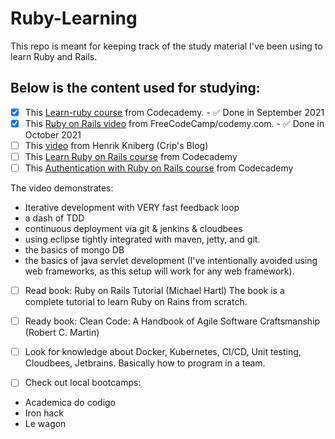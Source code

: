 # Ruby-Learning
This repo is meant for keeping track of the study material I've been using to learn Ruby and Rails.

## Below is the content used for studying:

- [X] This [Learn-ruby course](https://www.codecademy.com/learn/learn-ruby) from Codecademy. - :white_check_mark: Done in September 2021
- [X] This [Ruby on Rails video](https://www.youtube.com/watch?v=fmyvWz5TUWg) from FreeCodeCamp/codemy.com. - :white_check_mark: Done in October 2021
- [ ] This [video](https://www.youtube.com/watch?v=hnCNJ5IYWFM) from Henrik Kniberg (Crip's Blog)
- [ ] This [Learn Ruby on Rails course](https://www.codecademy.com/learn/learn-rails) from Codecademy
- [ ] This [Authentication with Ruby on Rails course](https://www.codecademy.com/learn/rails-auth) from Codecademy

The video demonstrates:
- Iterative development with VERY fast feedback loop
- a dash of TDD
- continuous deployment via git & jenkins & cloudbees
- using eclipse tightly integrated with maven, jetty, and git.
- the basics of mongo DB
- the basics of java servlet development (I've intentionally avoided using web frameworks, as this setup will work for any web framework).

- [ ] Read book: Ruby on Rails Tutorial (Michael Hartl)
The book is a complete tutorial to learn Ruby on Rains from scratch.

- [ ] Ready book: Clean Code: A Handbook of Agile Software Craftsmanship (Robert C. Martin)
- [ ] Look for knowledge about Docker, Kubernetes, CI/CD, Unit testing, Cloudbees, Jetbrains. Basically how to program in a team.
- [ ] Check out local bootcamps:
- Academica do codigo
- Iron hack
- Le wagon


